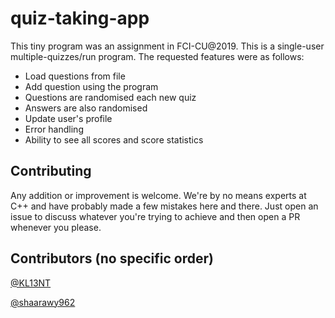# quiz-taking-app

This tiny program was an assignment in FCI-CU@2019. This is a single-user multiple-quizzes/run program. The requested features were as follows:
- Load questions from file
- Add question using the program
- Questions are randomised each new quiz
- Answers are also randomised
- Update user's profile
- Error handling
- Ability to see all scores and score statistics

## Contributing
Any addition or improvement is welcome. We're by no means experts at C++ and have probably made a few mistakes here and there. Just open an issue to discuss whatever you're trying to achieve and then open a PR whenever you please. 

## Contributors (no specific order)
[@KL13NT](https://github.com/KL13NT)

[@shaarawy962](https://github.com/shaarawy962)
